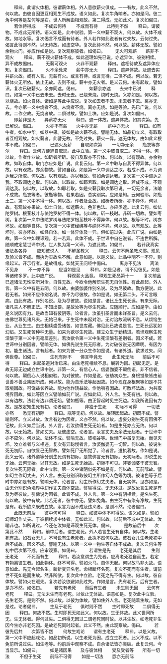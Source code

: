 <!-- { "loadSidebar": true } -->
　　释曰。此谓火体相。彼谓薪体相。外人意欲薪火俱成。一一有故。此义不然。何以故。由彼自因更互相观生不成故。语义如此。复次牛角喻者。亦如是问。彼二角中何等是左何等是右。世人所解由相观故。第二得成。无如此义。复次如偈曰。
　　若体待得成　　不成云何待
　　不成而有待　　此待则不然
　　释曰。谓彼物。不成此无所待。语义如是。此中说验。第一义中薪不观火。何以故。火体不成故。如地水等。复次偈言不成而有待者。外人若作如此说者有过失故。云何过失。偈言此待则不然。以无待故。如虚空华。复次此待不然。何以故。薪体无故。譬如余物火门。亦应作如是说。复次观察彼者。如偈曰。
　　无火可观薪　　薪非不观火
　　释曰。薪不观火薪体不成。如此道理如先已说。亦遮异体。彼别相续。异不成故偈曰。
　　无薪可观火　　火非不观薪
　　释曰。遮相待故及遮异体应知。复次偈曰。
　　火不余处来　　薪中亦无火
　　释曰。遮异体故。及遮去实并薪火故。或有人言。无薪有火。或言有待。或言无待。二俱不成。何以故。若无薪体火无所依。依止无故。去则不成。薪中亦无火者。是义云何。由有起故。譬如识。复次已破薪火。余亦同遮。偈曰。
　　如薪余亦遮　　去来中已说
　　释曰。如第一义中已去未去。去时无去。已烧未烧。烧时无烧。义亦如是。何以故。以烧故。如火自体。诸如是等此中应说。复次如去者不去。未去者不去。离亦无去。今亦第一义中烧者不烧。未烧者不烧。离亦无烧。如是等验。先已广说。何以故。二作空故。无烧者故。二俱过故。譬如土块。应如是说。复次如偈曰。
　　即薪非是火　　异薪亦无火
　　释曰。遮一体故。遮异体故。如其次第。先已解说。偈曰。
　　火亦不有薪　　火中亦无薪
　　薪中亦无火
　　释曰。如有牛者。如水中华。如器中果。彼如是故火薪不成。譬喻无体。如品初立义。有取取者互相观故。如火薪者。此譬无故。不免过失。薪火一异。遮无体故。由如此义根本不成。如偈曰。
　　已遮火及薪　　自取如次第
　　一切净无余　　瓶衣等亦尔
　　释曰。云何方便遮自取耶。此中立验。第一义中彼自取二。不得一体。何以故。作者作业故。如斫者所斫。彼自及取亦不异体。何以故。以有观故。亦余物故。如取自体。取门亦应如是广说。此复云何。第一义中取与自我不得异体。何以故。以有观故。亦余物故。譬如自我。如是第一义中调达之取。若成不成。不为调达我之所取。何以故。以有观故。亦以我故。譬如余调达我。复次第一义中调达之我。不取调达之取。何以故。以取故。如耶若取。如是调达之取。若成不成。不观调达我。何以故。以取故。如耶若取。如是火薪我取次第已说。一切无余者。法喻不成故。瓶衣等者。彼瓶等物。若果若因。总实别实。应如是知。云何验耶。如瓶土二。第一义中不得一体。何以故。作者及业故。如斫者所斫。亦不异体。何以故。有观故亦果故。如土自体。如遮薪火。色非色法。亦应类遮。此复云何。如佉陀罗树。根茎枝叶与佉陀罗树不得一体。何以故。斫一枝时。非斫一切故。譬如枣树。复次第一义中佉陀罗树与佉陀罗根茎枝叶不得异体。何以故。根等坏时。树亦坏故。如根等自体。复次第一义中彼经纬等与绢体不异。何以故。以有观故。此等坏时。彼亦坏故。如经自体。如一体异体及一异。俱如前过失。此应广说。由如是故。第一义中如理谛观。若一若异。此体不成。于世谛中自在说者。不违世所解。随顺戒定慧世谛中说。世人执为第一义谛。为遮此故。如偈曰。
　　若计我真实　　诸法各各异
　　应知彼说人　　不解圣教义
　　释曰。云何不解圣教义耶。现见及验义皆不成。而执为实故名不解。此意如是。以是义故。此品中明不一不异。别缘起义。开示行者。是故得成。如梵天王问经中偈曰。
　　离身不见法　　离法不见身
　　不一亦不异　　应当如是见
　　释曰。如是见者。谓不见彼见。如是等诸修多罗。此中应广说。
　　释观薪火品竟。
释观生死品第十一
　　复次前品已遮诸法无性空所对治。自性无故。今欲令他解悟生死无自体性。有此品起。外人言。第一义中有是五阴。何以故。由婆伽婆作别名说。及为尽彼故。勤方便说。此若无者。如来不应作别名说。亦不为尽彼故。作如是说。如无第二头。不可言眼病。由此有故。作别名说。及为尽彼故。说如是言。诸比丘生死长远。有来无际。诸凡夫人不解正法。不知出要。是故汝等为尽生死故。应随顺行。应如是学。由如是义说因有力。是故当知有彼阴等。论者言。汝虽引圣言而未详圣旨。是义云何。由佛世尊见诸凡夫。无始已来。于生死中未起对治。无对治故流转不息。从烦恼生业。从业生生。由生相续盛受诸苦。如世库藏。佛见此已故说是言。生死长远犹如幻焰。又生死苦种种无量。如来为欲尽生死故。建立众生于勤精进。若谛观察生死涅槃于第一义中无毫厘差别。若汝欲令第一义中生死涅槃有差别者。因义不成。若世谛中分别因者。譬喻无体。如佛先说生死无际者。为对破彼说无因辈明。有因为初。能生诸法。言有起者。如来为彼一分众生作如是说。有诸外道。欲求过失。问佛世尊。如偈曰。
　　生死有际不　　佛言毕竟无
　　此生死无际　　前后不可得
　　释曰。未起圣道对治已来。由生老死相续不息。展转为因。初起无定。是故无际无边成立世谛中说。非第一义。有信心人。信婆伽婆不颠倒语。非不信者。何以故。颠倒心人说相似验。为对彼故。作如是说。彼劫初众生。身根觉聚皆由前世善不善业集因所成。何以故。能为苦乐法等起因故。如今现在身根聚等如是不共取境因故。可饶益长养故。能为他作饶益故。作他嗔喜因故。可散坏法故。为共取境界因故。如此等因立义譬喻如前广说。应如此知。外人言。生死有初。何以故。以有边故。法若有边非谓无始。譬如瓶等。由正智起时见生死边。如我所说因有力故。是故定知生死有初。论者偈曰。
　　非独于生死　　初际不可得
　　一切法亦然　　悉无有初际
　　释曰。瓶等无初。何以故。展转因起故。初既不成。譬喻则坏。立义过故。汝言有边为因者。义亦不然。何以故。虚妄分别生死有因佛不记故。此义如后当说。外人言。若汝欲得生死无始者。如是生死亦应无终。何以故。以无始故。譬如丈夫。及彼虚空。论者言。汝言丈夫及余法无起者。于世谛中亦不应尔。何以故。法体不成。譬喻无故。彼稻谷等。世谛门中虽复无始。而见灭坏。汝立难者与义相违。复次有异聪慢者言。汝婆伽婆无一切智。何以故。彼说生死无初际。自欲显己无智故。譬如死尸无所觉了。论者言。遣执着故。作如是说。此义云何。诸外道等分别生死谓有初际。是故佛言无有初际。无初际者。即说生死无始。云何无始。以其无故。如是生死无始故。初际不可见。非婆伽婆于彼无智。复次生死无际者。此中立验。第一义中诸阴似先不如是有。何以故。无前际故。譬如幻主作幻丈夫。外人言。由无分别识取彼幻主所作幻人色等为境。彼诸色等于后时中亦如是有故。譬喻无体。论者言。幻主所作幻丈夫者。自无实体。见亦如是。由无分别识色境界中幻作丈夫自体空故。譬喻得成。无无体过。是故汝言生死是有及为尽彼故。引佛说为因者。此皆不成。外人言。第一义中有阴相续。是名生死。何以故。彼中有故。此若无者。彼中亦无。譬如兔角。由生死中有染有净故。生死是有。我所欲义既成立故。汝言为因不成及违义者。是则不然。论者偈曰。
　　此既无前后　　彼中何可得
　　释曰。如彼中体不可得故。语义如是。譬如幻师幻作丈夫。于彼相续求中体者。无如此义。何以故。以前后不成中无体故。汝喻非也。如所说过。今还在汝如是谛观生死无体。偈曰。
　　是故前后中　　次第此不然
　　释曰。前中后者。谓生老死。外人若言生死有自体。何以故。生老死有故。如石女无儿。不可说有生老死者。此执不然何以故。彼石女儿生老死初中后不成故。因义不成。譬喻无体。以第一义中一物生等自体不成故。复次云何生等初中后次第不成。应审观察。如偈曰。
　　若谓生是先　　老死是其后
　　生则无老死　　不死而有生
　　释曰。若汝意谓生为先者。应离老死独自而生。若定有物离彼生者。如此物体。终不可得。譬如火马。自体无起。何以故马非火故。语意如此。先无今起名生。新新变异名老。命根断坏名死。复次不死而有生者。谓前世不死如是而生故。然非所欲。复次此中立验。老死之先不得有生。何以故。彼自体故。譬如火在暖先。复次若汝欲避如此过失。作如是言。先有老死。后有生者。是亦不然。如偈曰。
　　若先有老死　　而后有生者
　　未生则无因　　云何有老死
　　释曰。无法未生而有老死。以依止无体故。语意如是。复次此中立验。先生老死。是则不然。何以故。以彼为体故。譬如住外人言。老死随着生故。无如是过。论者偈曰。
　　生及于老死　　俱时则不然
　　生时即死故　　二俱得无因
　　释曰。何故不然。生时即死无如此义。何以故。生无体故。此义世间所无。生无体者。得何过失。二俱得无因过二谓老死同时故。以共生故。如老死非生因今生亦非老死因。是故老死同时起者。此义不然。由此观察故。偈曰。
　　若彼先后共　　次第皆不然
　　何故生戏论　　谓有生老死
　　释曰。以是义故。第一义中不应起戏论。如品初所说。以生老死为因。成立生死者。此义不成。以不免前所说过失。如生老等。约前后中观察不成。自余诸法皆亦类破。此复云何。今当显示。如偈曰。
　　如是诸因果　　及与彼体相
　　受及受者等　　所有一切法
　　不但于生死　　前际不可得
　　如是一切法　　悉亦无前际
